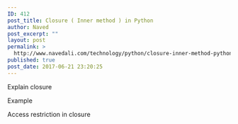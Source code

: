 ```yaml
---
ID: 412
post_title: Closure ( Inner method ) in Python
author: Naved
post_excerpt: ""
layout: post
permalink: >
  http://www.navedali.com/technology/python/closure-inner-method-python
published: true
post_date: 2017-06-21 23:20:25
---
```

Explain closure

Example

Access restriction in closure